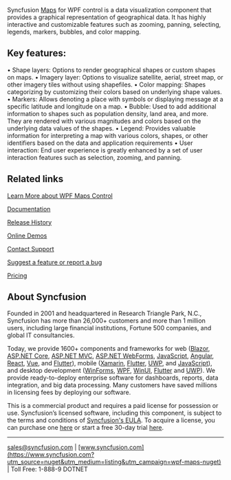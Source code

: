 Syncfusion [Maps](https://www.syncfusion.com/wpf-controls/map?utm_source=nuget&utm_medium=listing&utm_campaign=wpf-maps-nuget) for WPF control is a data visualization component that provides a graphical representation of geographical data. It has highly interactive and customizable features such as zooming, panning, selecting, legends, markers, bubbles, and color mapping.

## Key features:
•	Shape layers: Options to render geographical shapes or custom shapes on maps.
•	Imagery layer: Options to visualize satellite, aerial, street map, or other imagery tiles without using shapefiles.
•	Color mapping: Shapes categorizing by customizing their colors based on underlying shape values.
•	Markers: Allows denoting a place with symbols or displaying message at a specific latitude and longitude on a map.
•	Bubble: Used to add additional information to shapes such as population density, land area, and more. They are rendered with various magnitudes and colors based on the underlying data values of the shapes.
•	Legend: Provides valuable information for interpreting a map with various colors, shapes, or other identifiers based on the data and application requirements
•	User interaction: End user experience is greatly enhanced by a set of user interaction features such as selection, zooming, and panning.

## Related links
[Learn More about WPF Maps Control](https://www.syncfusion.com/wpf-controls/map?utm_source=nuget&utm_medium=listing&utm_campaign=wpf-maps-nuget)

[Documentation](https://help.syncfusion.com/wpf/maps/overview?utm_source=nuget&utm_medium=listing&utm_campaign=wpf-maps-nuget)

[Release History](https://help.syncfusion.com/wpf/release-notes/v19.4.0.48?utm_source=nuget&utm_medium=listing&utm_campaign=wpf-maps-nuget)

[Online Demos](https://github.com/syncfusion/wpf-demos?utm_source=nuget&utm_medium=listing&utm_campaign=wpf-maps-nuget)

[Contact Support](https://www.syncfusion.com/support/directtrac/incidents/newincident/?utm_source=nuget&utm_medium=listing&utm_campaign=wpf-maps-nuget)

[Suggest a feature or report a bug](https://www.syncfusion.com/feedback/wpf?utm_source=nuget&utm_medium=listing&utm_campaign=wpf-maps-nuget)

[Pricing](https://www.syncfusion.com/sales/products/wpf?utm_source=nuget&utm_medium=listing&utm_campaign=wpf-maps-nuget)

## About Syncfusion
Founded in 2001 and headquartered in Research Triangle Park, N.C., Syncfusion has more than 26,000+ customers and more than 1 million users, including large financial institutions, Fortune 500 companies, and global IT consultancies.

Today, we provide 1600+ components and frameworks for web ([Blazor](https://www.syncfusion.com/blazor-components?utm_source=nuget&utm_medium=listing&utm_campaign=wpf-maps-nuget), [ASP.NET Core](https://www.syncfusion.com/aspnet-core-ui-controls?utm_source=nuget&utm_medium=listing&utm_campaign=wpf-maps-nuget), [ASP.NET MVC](https://www.syncfusion.com/aspnet-mvc-ui-controls?utm_source=nuget&utm_medium=listing&utm_campaign=wpf-maps-nuget), [ASP.NET WebForms](https://www.syncfusion.com/jquery/aspnet-webforms-ui-controls?utm_source=nuget&utm_medium=listing&utm_campaign=wpf-maps-nuget), [JavaScript](https://www.syncfusion.com/javascript-ui-controls?utm_source=nuget&utm_medium=listing&utm_campaign=wpf-maps-nuget), [Angular](https://www.syncfusion.com/angular-ui-components?utm_source=nuget&utm_medium=listing&utm_campaign=wpf-maps-nuget), [React](https://www.syncfusion.com/react-ui-components?utm_source=nuget&utm_medium=listing&utm_campaign=wpf-maps-nuget), [Vue](https://www.syncfusion.com/vue-ui-components?utm_source=nuget&utm_medium=listing&utm_campaign=wpf-maps-nuget), and [Flutter](https://www.syncfusion.com/flutter-widgets?utm_source=nuget&utm_medium=listing&utm_campaign=wpf-maps-nuget)), mobile ([Xamarin](https://www.syncfusion.com/xamarin-ui-controls?utm_source=nuget&utm_medium=listing&utm_campaign=wpf-maps-nuget), [Flutter](https://www.syncfusion.com/flutter-widgets?utm_source=nuget&utm_medium=listing&utm_campaign=wpf-maps-nuget), [UWP](https://www.syncfusion.com/uwp-ui-controls?utm_source=nuget&utm_medium=listing&utm_campaign=wpf-maps-nuget), and [JavaScript](https://www.syncfusion.com/javascript-ui-controls?utm_source=nuget&utm_medium=listing&utm_campaign=wpf-maps-nuget)), and desktop development ([WinForms](https://www.syncfusion.com/winforms-ui-controls?utm_source=nuget&utm_medium=listing&utm_campaign=wpf-maps-nuget), [WPF](https://www.syncfusion.com/wpf-ui-controls?utm_source=nuget&utm_medium=listing&utm_campaign=wpf-maps-nuget), [WinUI](https://www.syncfusion.com/winui-controls?utm_source=nuget&utm_medium=listing&utm_campaign=wpf-maps-nuget), [Flutter](https://www.syncfusion.com/flutter-widgets?utm_source=nuget&utm_medium=listing&utm_campaign=wpf-maps-nuget) and [UWP](https://www.syncfusion.com/uwp-ui-controls?utm_source=nuget&utm_medium=listing&utm_campaign=wpf-maps-nuget)). We provide ready-to-deploy enterprise software for dashboards, reports, data integration, and big data processing. Many customers have saved millions in licensing fees by deploying our software.


This is a commercial product and requires a paid license for possession or use. Syncfusion’s licensed software, including this component, is subject to the terms and conditions of [Syncfusion's EULA](https://www.syncfusion.com/eula/es/?utm_source=nuget&utm_medium=listing&utm_campaign=wpf-maps-nuget). To acquire a license, you can purchase one [here]( https://www.syncfusion.com/sales/products?utm_source=nuget&utm_medium=listing&utm_campaign=wpf-maps-nuget) or start a free 30-day trial [here](https://www.syncfusion.com/account/manage-trials/start-trials?utm_source=nuget&utm_medium=listing&utm_campaign=wpf-maps-nuget).

___

[sales@syncfusion.com](mailto:sales@syncfusion.com?Subject=Syncfusion%20Maps%20WPF-%20NuGet) | [www.syncfusion.com](https://www.syncfusion.com?utm_source=nuget&utm_medium=listing&utm_campaign=wpf-maps-nuget) | Toll Free: 1-888-9 DOTNET


